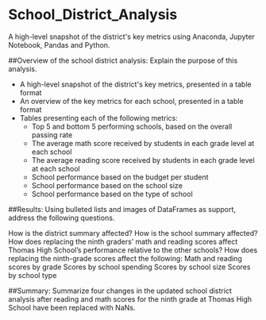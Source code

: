 # School_District_Analysis
A high-level snapshot of the district's key metrics using Anaconda, Jupyter Notebook, Pandas and Python.

##Overview of the school district analysis: Explain the purpose of this analysis.

* A high-level snapshot of the district's key metrics, presented in a table format
* An overview of the key metrics for each school, presented in a table format
* Tables presenting each of the following metrics:
  - Top 5 and bottom 5 performing schools, based on the overall passing rate
  - The average math score received by students in each grade level at each school
  - The average reading score received by students in each grade level at each school
  - School performance based on the budget per student
  - School performance based on the school size 
  - School performance based on the type of school

##Results: 
Using bulleted lists and images of DataFrames as support, address the following questions.

How is the district summary affected?
How is the school summary affected?
How does replacing the ninth graders’ math and reading scores affect Thomas High School’s performance relative to the other schools?
How does replacing the ninth-grade scores affect the following:
Math and reading scores by grade
Scores by school spending
Scores by school size
Scores by school type

##Summary: 
Summarize four changes in the updated school district analysis after reading and math scores for the ninth grade at Thomas High School have been replaced with NaNs.

